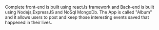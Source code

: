 

Complete front-end is built using reactJs framework and Back-end is built using Nodejs,ExpressJS and NoSql MongoDb.
 The App is called "Album" and it allows users to post and keep those interesting events saved that happened in their lives.


